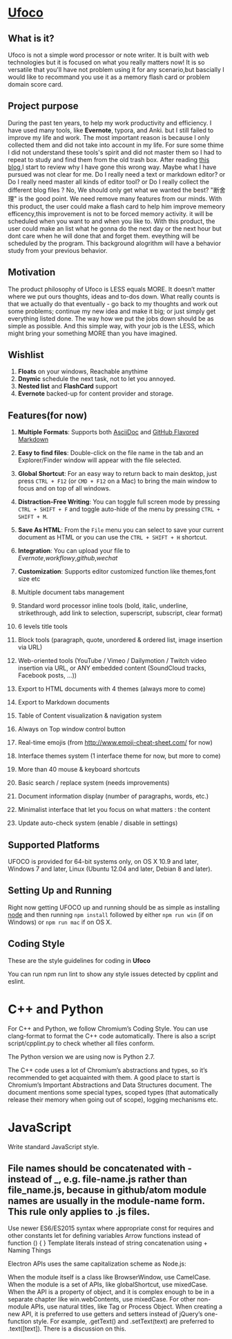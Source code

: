 # [Ufoco](img/ufoco.png)

## What is it?
 Ufoco is not a simple word processor or note writer. It is built with web technologies but it is focused  on what you really matters now! It is so versatile that you'll have not problem using it for any scenario,but bascially I would like to recommand you use it as a memory flash card or problem domain score card.

##  Project purpose

During the past ten years, to help my work productivity and efficiency.  I have used many tools, like **Evernote**, typora, and Anki. but I still failed to improve my life and work. The most important reason is because I only collected them and did not take into account in my life. For sure some thime I did not understand these tools's spirit  and did not master them so I had to repeat to study and find them from the old trash box. After reading [this blog](https://www.jackkinsella.ie/articles/janki-method),I start to review why I have gone this wrong way. Maybe what I have pursued was not clear for me. Do I really need a text  or markdown editor? or Do I really need master all kinds of editor tool? or Do I really collect the different blog files ? No, We should only get what we wanted the best? "断舍理" is the good point. We need remove many features from our minds. 
With this product, the user could make a flash card to help him improve memeory efficency,this improvement is not to be forced memory activity. it will be scheduled when you want to and when you like to.
With this product, the user could make an list what he gonna do the next day or the next hour but dont care when he will done that and forget them. eveything will be scheduled by the program.
This background alogrithm will have a behavior study from your previous behavior. 

##  Motivation
The product philosophy of Ufoco is LESS equals MORE. It doesn’t matter where we put ours thoughts, ideas and to-dos down. What really counts is that we actually do that eventually - go back to my thoughts and work out some problems; continue my new idea and make it big; or just simply get everything listed done. The way how we put the jobs down should be as simple as possible. And this simple way, with your job is the LESS, which might bring your something MORE than you have imagined.


## Wishlist
1.  **Floats** on your windows, Reachable anythime
2.  **Dnymic** schedule the next task, not to let you annoyed.
3.  **Nested list** and **FlashCard** support 
4.  **Evernote** backed-up for content provider and storage. 


## Features(for now)

1. **Multiple Formats**: Supports both [AsciiDoc](http://www.methods.co.nz/asciidoc/) and [GitHub Flavored Markdown](https://help.github.com/articles/github-flavored-markdown/)

2. **Easy to find files**: Double-click on the file name in the tab and an Explorer/Finder window will appear with the file selected.

3. **Global Shortcut**: For an easy way to return back to main desktop, just press `CTRL + F12` (or `CMD + F12` on a Mac) to bring the main window to focus and on top of all windows.

4. **Distraction-Free Writing**: You can toggle full screen mode by pressing `CTRL + SHIFT + F` and toggle auto-hide of the menu by pressing `CTRL + SHIFT + M`.

5. **Save As HTML**: From the `File` menu you can select to save your current document as HTML or you can use the `CTRL + SHIFT + H` shortcut.

6. **Integration**: You can upload your file to *Evernote*,*workflowy*,*github*,*wechat*

7. **Customization**: Supports editor customized function like themes,font size etc
8. Multiple document tabs management
9. Standard word processor inline tools (bold, italic, underline, strikethrough, add link to selection, superscript, subscript, clear format)
10. 6 levels title tools
11. Block tools (paragraph, quote, unordered & ordered list, image insertion via URL)
12. Web-oriented tools (YouTube / Vimeo / Dailymotion / Twitch video insertion via URL, or ANY embedded content (SoundCloud tracks, Facebook posts, ...))
13. Export to HTML documents with 4 themes (always more to come)
14. Export to Markdown documents
15. Table of Content visualization & navigation system
16. Always on Top window control button
17. Real-time emojis (from http://www.emoji-cheat-sheet.com/ for now)
18. Interface themes system (1 interface theme for now, but more to come)
19. More than 40 mouse & keyboard shortcuts
20. Basic search / replace system (needs improvements)
21. Document information display (number of paragraphs, words, etc.)
22. Minimalist interface that let you focus on what matters : the content
23. Update auto-check system (enable / disable in settings)


## Supported Platforms
UFOCO is provided for 64-bit systems only, on OS X 10.9 and later, Windows 7 and later, Linux (Ubuntu 12.04 and later, Debian 8 and later).

## Setting Up and Running

Right now getting UFOCO up and running should be as simple as installing [node](https://nodejs.org/) and then running `npm install` followed by either `npm run win` (if on Windows) or `npm run mac` if on OS X.

## Coding Style

These are the style guidelines for coding in **Ufoco**

You can run npm run lint to show any style issues detected by cpplint and eslint.

# C++ and Python

For C++ and Python, we follow Chromium’s Coding Style. You can use clang-format to format the C++ code automatically. There is also a script script/cpplint.py to check whether all files conform.

The Python version we are using now is Python 2.7.

The C++ code uses a lot of Chromium’s abstractions and types, so it’s recommended to get acquainted with them. A good place to start is Chromium’s Important Abstractions and Data Structures document. The document mentions some special types, scoped types (that automatically release their memory when going out of scope), logging mechanisms etc.

# JavaScript

Write standard JavaScript style.
## File names should be concatenated with - instead of _, e.g. file-name.js rather than file_name.js, because in github/atom module names are usually in the module-name form. This rule only applies to .js files.
Use newer ES6/ES2015 syntax where appropriate
const for requires and other constants
let for defining variables
Arrow functions instead of function () { }
Template literals instead of string concatenation using +
Naming Things

Electron APIs uses the same capitalization scheme as Node.js:

When the module itself is a class like BrowserWindow, use CamelCase.
When the module is a set of APIs, like globalShortcut, use mixedCase.
When the API is a property of object, and it is complex enough to be in a separate chapter like win.webContents, use mixedCase.
For other non-module APIs, use natural titles, like <webview> Tag or Process Object.
When creating a new API, it is preferred to use getters and setters instead of jQuery’s one-function style. For example, .getText() and .setText(text) are preferred to .text([text]). There is a discussion on this.
